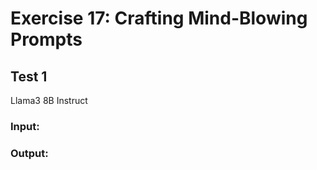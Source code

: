 # Exercise 17: Crafting Mind-Blowing Prompts
## Test 1 
Llama3 8B Instruct

### Input: 


### Output:
